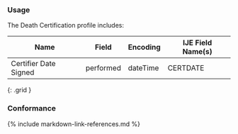 ### Usage
The Death Certification profile includes:

| **Name** |  **Field**   |  **Encoding**  |  **IJE Field Name(s)**  |
| ---------------| ------------------------ | ------------- | ------------------- |
| Certifier Date Signed | performed | dateTime | CERTDATE |
{: .grid }


### Conformance

{% include markdown-link-references.md %}
